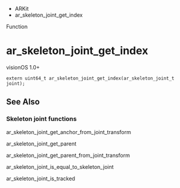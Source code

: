 

- ARKit
-  ar_skeleton_joint_get_index 

Function

# ar_skeleton_joint_get_index

visionOS 1.0+

``` source
extern uint64_t ar_skeleton_joint_get_index(ar_skeleton_joint_t joint);
```

## See Also

### Skeleton joint functions

ar_skeleton_joint_get_anchor_from_joint_transform

ar_skeleton_joint_get_parent

ar_skeleton_joint_get_parent_from_joint_transform

ar_skeleton_joint_is_equal_to_skeleton_joint

ar_skeleton_joint_is_tracked

